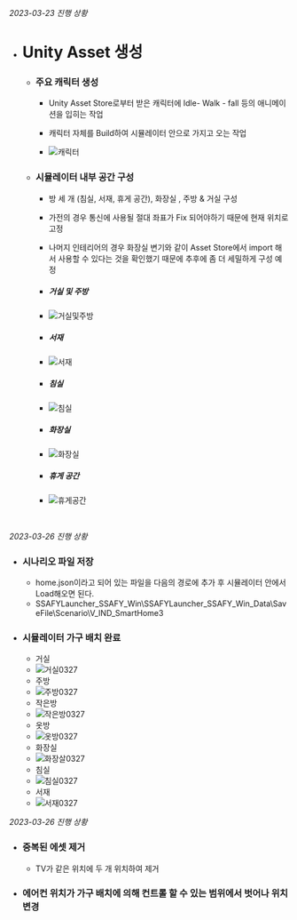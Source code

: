 *2023-03-23 진행 상황*

- # **Unity Asset 생성**

  - ### 주요 캐릭터 생성

    - Unity Asset Store로부터 받은 캐릭터에 Idle- Walk - fall 등의 애니메이션을 입히는 작업
    - 캐릭터 자체를 Build하여 시뮬레이터 안으로 가지고 오는 작업

    - ![캐릭터](assets/캐릭터.gif)

  - ### 시뮬레이터 내부 공간 구성

    - 방 세 개 (침실, 서재, 휴게 공간), 화장실 , 주방 & 거실 구성

    - 가전의 경우 통신에 사용될 절대 좌표가 Fix 되어야하기 때문에 현재 위치로 고정

    - 나머지 인테리어의 경우 화장실 변기와 같이 Asset Store에서 import 해서 사용할 수 있다는 것을 확인했기 때문에 추후에 좀 더 세밀하게 구성 예정

    - ##### 거실 및 주방 

    - ![거실및주방](assets/거실및주방.png)

    - ##### 서재

    - ![서재](assets/서재.png)

    - ##### 침실

    - ![침실](assets/침실.png)

    - ##### 화장실 

    - ![화장실](assets/화장실.png)

    - ##### 휴게 공간

    - ![휴게공간](assets/휴게공간.png)

​		





*2023-03-26 진행 상황*

- ### 시나리오 파일 저장 

  - home.json이라고 되어 있는 파일을 다음의 경로에 추가 후 시뮬레이터 안에서 Load해오면 된다.
  - SSAFYLauncher_SSAFY_Win\SSAFYLauncher_SSAFY_Win_Data\SaveFile\Scenario\V_IND_SmartHome3

- ### 시뮬레이터 가구 배치 완료

  - 거실
  - ![거실0327](assets/거실0327.png)
  - 주방
  - ![주방0327](assets/주방0327.png)
  - 작은방
  - ![작은방0327](assets/작은방0327.png)
  - 옷방
  - ![옷방0327](assets/옷방0327.png)
  - 화장실
  - ![화장살0327](assets/화장살0327.png)
  - 침실
  - ![침실0327](assets/침실0327.png)
  - 서재
  - ![서재0327](assets/서재0327.png)



*2023-03-26 진행 상황*

- ### 중복된 에셋 제거
  - TV가 같은 위치에 두 개 위치하여 제거
- ### 에어컨 위치가 가구 배치에 의해 컨트롤 할 수 있는 범위에서 벗어나 위치 변경

